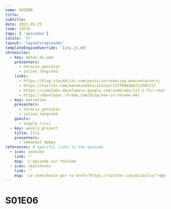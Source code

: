 ```yaml
---
name: S01E06
title: 
subtitle: 
date: 2021-05-25
time: 12h15
tags: [ 'episodes']
locale: 'fr'
layout: 'layouts/episodes'
templateEngineOverride: '11ty.js,md'
chronicles:
  - key: meteo_du_web
    presenters: 
      - horacio_gonzalez
      - julien_lengrand
    links:
      - https://blog.stackblitz.com/posts/introducing-webcontainers/
      - https://twitter.com/manekinekko/status/1377940304712585217
      - https://codelabs.developers.google.com/codelabs/lit-2-for-react-devs#0
      - https://developer.chrome.com/blog/new-in-chrome-84/
  - key: entretien
    presenters:
      - horacio_gonzalez
      - julien_lengrand
    guests:
      - angela_ricci
  - key: weekly_project
    title: 11ty
    presenters: 
      - emmanuel_demey
references: # specific links to the episode
  - icon: youtube
    link: ''
    msg:  L'épisode sur YouTube
  - icon: sketchnote
    link: ''
    msg:  Le sketchnote par <a href="https://twitter.com/ptibulle/">@ptibulle</a>
---
```


# S01E06
